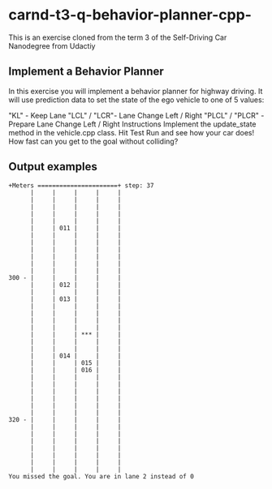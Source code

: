 # carnd-t3-q-behavior-planner-cpp-
This is an exercise cloned from the term 3 of the Self-Driving Car Nanodegree from Udactiy 

## Implement a Behavior Planner
In this exercise you will implement a behavior planner for highway driving. It will use prediction data to set the state of the ego vehicle to one of 5 values:

"KL" - Keep Lane
"LCL" / "LCR"- Lane Change Left / Right
"PLCL" / "PLCR" - Prepare Lane Change Left / Right
Instructions
Implement the update_state method in the vehicle.cpp class.
Hit Test Run and see how your car does! How fast can you get to the goal without colliding?

## Output examples
```
+Meters ======================+ step: 37
      |     |     |     |     |
      |     |     |     |     |
      |     |     |     |     |
      |     |     |     |     |
      |     |     |     |     |
      |     | 011 |     |     |
      |     |     |     |     |
      |     |     |     |     |
      |     |     |     |     |
      |     |     |     |     |
      |     |     |     |     |
      |     |     |     |     |
300 - |     |     |     |     |
      |     | 012 |     |     |
      |     |     |     |     |
      |     | 013 |     |     |
      |     |     |     |     |
      |     |     |     |     |
      |     |     |     |     |
      |     |     |     |     |
      |     |     | *** |     |
      |     |     |     |     |
      |     |     |     |     |
      |     | 014 |     |     |
      |     |     | 015 |     |
      |     |     | 016 |     |
      |     |     |     |     |
      |     |     |     |     |
      |     |     |     |     |
      |     |     |     |     |
      |     |     |     |     |
      |     |     |     |     |
320 - |     |     |     |     |
      |     |     |     |     |
      |     |     |     |     |
      |     |     |     |     |
      |     |     |     |     |
      |     |     |     |     |
      |     |     |     |     |
      |     |     |     |     |
You missed the goal. You are in lane 2 instead of 0
```
